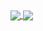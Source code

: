 <a href="https://github.com/anuraghazra/github-readme-stats">
  <img align="center" src="https://github-readme-stats.vercel.app/api?username=Einstein-Newton-666&count_private=true&show_icons=true&show_icons=true&theme=synthwave)](https://github.com/anuraghazra/github-readme-stats" />
</a>
<a href="https://github.com/anuraghazra/convoychat">
  <img align="center" src="https://github-readme-stats.vercel.app/api/top-langs/?username=Einstein-Newton-666&layout=compact&count_private=true" />
</a>

<!--
**Einstein-Newton-666/Einstein-Newton-666** is a ✨ _special_ ✨ repository because its `README.md` (this file) appears on your GitHub profile.

Here are some ideas to get you started:

- 🔭 I’m currently working on ...
- 🌱 I’m currently learning ...
- 👯 I’m looking to collaborate on ...
- 🤔 I’m looking for help with ...
- 💬 Ask me about ...
- 📫 How to reach me: ...
- 😄 Pronouns: ...
- ⚡ Fun fact: ...
-->
